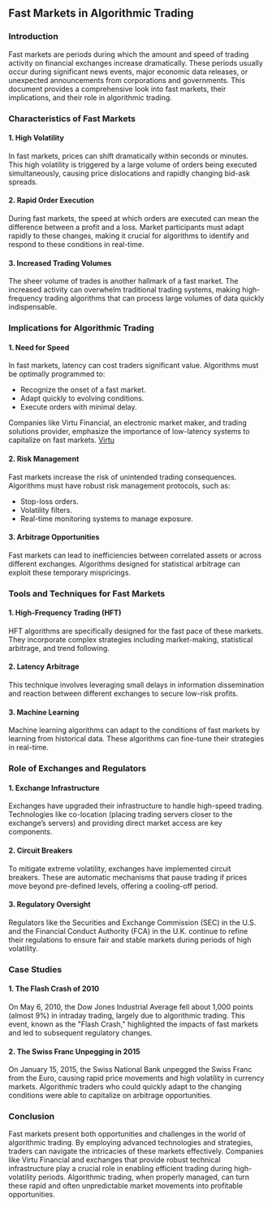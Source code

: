 ## Fast Markets in Algorithmic Trading

### Introduction
Fast markets are periods during which the amount and speed of trading activity on financial exchanges increase dramatically. These periods usually occur during significant news events, major economic data releases, or unexpected announcements from corporations and governments. This document provides a comprehensive look into fast markets, their implications, and their role in algorithmic trading.

### Characteristics of Fast Markets

#### 1. High Volatility
In fast markets, prices can shift dramatically within seconds or minutes. This high volatility is triggered by a large volume of orders being executed simultaneously, causing price dislocations and rapidly changing bid-ask spreads.

#### 2. Rapid Order Execution
During fast markets, the speed at which orders are executed can mean the difference between a profit and a loss. Market participants must adapt rapidly to these changes, making it crucial for algorithms to identify and respond to these conditions in real-time.

#### 3. Increased Trading Volumes
The sheer volume of trades is another hallmark of a fast market. The increased activity can overwhelm traditional trading systems, making high-frequency trading algorithms that can process large volumes of data quickly indispensable.

### Implications for Algorithmic Trading

#### 1. Need for Speed
In fast markets, latency can cost traders significant value. Algorithms must be optimally programmed to:
- Recognize the onset of a fast market.
- Adapt quickly to evolving conditions.
- Execute orders with minimal delay.

Companies like Virtu Financial, an electronic market maker, and trading solutions provider, emphasize the importance of low-latency systems to capitalize on fast markets. [Virtu](https://www.virtu.com/)

#### 2. Risk Management
Fast markets increase the risk of unintended trading consequences. Algorithms must have robust risk management protocols, such as:
- Stop-loss orders.
- Volatility filters.
- Real-time monitoring systems to manage exposure.

#### 3. Arbitrage Opportunities
Fast markets can lead to inefficiencies between correlated assets or across different exchanges. Algorithms designed for statistical arbitrage can exploit these temporary mispricings.

### Tools and Techniques for Fast Markets

#### 1. High-Frequency Trading (HFT)
HFT algorithms are specifically designed for the fast pace of these markets. They incorporate complex strategies including market-making, statistical arbitrage, and trend following.
 
#### 2. Latency Arbitrage
This technique involves leveraging small delays in information dissemination and reaction between different exchanges to secure low-risk profits.

#### 3. Machine Learning
Machine learning algorithms can adapt to the conditions of fast markets by learning from historical data. These algorithms can fine-tune their strategies in real-time.

### Role of Exchanges and Regulators

#### 1. Exchange Infrastructure
Exchanges have upgraded their infrastructure to handle high-speed trading. Technologies like co-location (placing trading servers closer to the exchange’s servers) and providing direct market access are key components.

#### 2. Circuit Breakers
To mitigate extreme volatility, exchanges have implemented circuit breakers. These are automatic mechanisms that pause trading if prices move beyond pre-defined levels, offering a cooling-off period.

#### 3. Regulatory Oversight
Regulators like the Securities and Exchange Commission (SEC) in the U.S. and the Financial Conduct Authority (FCA) in the U.K. continue to refine their regulations to ensure fair and stable markets during periods of high volatility. 

### Case Studies

#### 1. The Flash Crash of 2010
On May 6, 2010, the Dow Jones Industrial Average fell about 1,000 points (almost 9%) in intraday trading, largely due to algorithmic trading. This event, known as the "Flash Crash," highlighted the impacts of fast markets and led to subsequent regulatory changes.

#### 2. The Swiss Franc Unpegging in 2015
On January 15, 2015, the Swiss National Bank unpegged the Swiss Franc from the Euro, causing rapid price movements and high volatility in currency markets. Algorithmic traders who could quickly adapt to the changing conditions were able to capitalize on arbitrage opportunities.

### Conclusion

Fast markets present both opportunities and challenges in the world of algorithmic trading. By employing advanced technologies and strategies, traders can navigate the intricacies of these markets effectively. Companies like Virtu Financial and exchanges that provide robust technical infrastructure play a crucial role in enabling efficient trading during high-volatility periods. Algorithmic trading, when properly managed, can turn these rapid and often unpredictable market movements into profitable opportunities.
